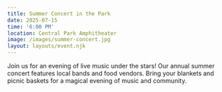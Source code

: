 ```yaml
---
title: Summer Concert in the Park
date: 2025-07-15
time: '6:00 PM'
location: Central Park Amphitheater
image: /images/summer-concert.jpg
layout: layouts/event.njk
---
```


Join us for an evening of live music under the stars! Our annual summer concert features local bands and food vendors. Bring your blankets and picnic baskets for a magical evening of music and community.
